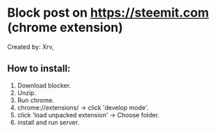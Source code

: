 # Block post on https://steemit.com (chrome extension)
Created by: Xrv,
## How to install:
1. Download blocker.
2. Unzip.
3. Run chrome.
4. chrome://extensions/ -> click 'develop mode'.
5. click 'load unpacked extension' -> Choose folder.
6. install and run server.

